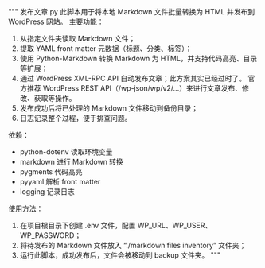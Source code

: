 
"""
发布文章.py
此脚本用于将本地 Markdown 文件批量转换为 HTML 并发布到 WordPress 网站。
主要功能：
1. 从指定文件夹读取 Markdown 文件；
2. 提取 YAML front matter 元数据（标题、分类、标签）；
3. 使用 Python-Markdown 转换 Markdown 为 HTML，并支持代码高亮、目录等扩展；
4. 通过 WordPress XML-RPC API 自动发布文章；此方案其实已经过时了。
官方推荐 WordPress REST API（/wp-json/wp/v2/...）来进行文章发布、修改、获取等操作。
5. 发布成功后将已处理的 Markdown 文件移动到备份目录；
6. 日志记录整个过程，便于排查问题。

依赖：
- python-dotenv 读取环境变量
- markdown 进行 Markdown 转换
- pygments 代码高亮
- pyyaml 解析 front matter
- logging 记录日志

使用方法：
1. 在项目根目录下创建 .env 文件，配置 WP_URL、WP_USER、WP_PASSWORD；
2. 将待发布的 Markdown 文件放入 “./markdown files inventory” 文件夹；
3. 运行此脚本，成功发布后，文件会被移动到 backup 文件夹。
"""